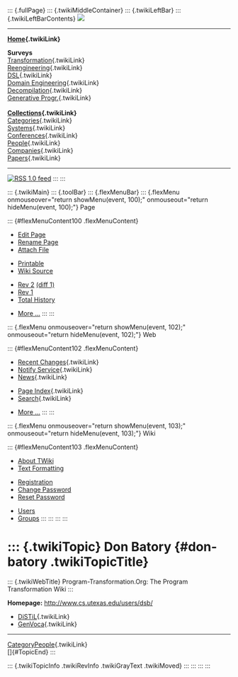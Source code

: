::: {.fullPage}
::: {.twikiMiddleContainer}
::: {.twikiLeftBar}
::: {.twikiLeftBarContents}
![](../pub/transformation.gif)

------------------------------------------------------------------------

**[Home](WebHome){.twikiLink}**

**Surveys**\
[Transformation](ProgramTransformation){.twikiLink}\
[Reengineering](ReengineeringWiki){.twikiLink}\
[DSL](DomainSpecificLanguages){.twikiLink}\
[Domain Engineering](DomainEngineering){.twikiLink}\
[Decompilation](DeCompilation){.twikiLink}\
[Generative Progr.](GenerativeProgrammingWiki){.twikiLink}\
\
**[Collections](CategoryCollection){.twikiLink}**\
[Categories](CategoryCategory){.twikiLink}\
[Systems](TransformationSystems){.twikiLink}\
[Conferences](TransformationConferences){.twikiLink}\
[People](TransformationPeople){.twikiLink}\
[Companies](TransformationCompanies){.twikiLink}\
[Papers](CategoryPaper){.twikiLink}

------------------------------------------------------------------------

[![](../pub/rss.gif "RSS 1.0 feed")](WebRss@skin=rss)
:::
:::

::: {.twikiMain}
::: {.toolBar}
::: {.flexMenuBar}
::: {.flexMenu onmouseover="return showMenu(event, 100);" onmouseout="return hideMenu(event, 100);"}
Page

::: {#flexMenuContent100 .flexMenuContent}
-   [Edit
    Page](http://www.program-transformation.org/edit/Transform/DonBatory?t=1536826359)
-   [Rename
    Page](http://www.program-transformation.org/rename/Transform/DonBatory)
-   [Attach
    File](http://www.program-transformation.org/attach/Transform/DonBatory)

<!-- -->

-   [Printable](http://www.program-transformation.org/view/Transform/DonBatory?skin=print.pattern)
-   [Wiki
    Source](http://www.program-transformation.org/view/Transform/DonBatory?skin=text&raw=on&contenttype=text/plain)

<!-- -->

-   [Rev
    2](http://www.program-transformation.org/view/Transform/DonBatory?rev=1.2)
    [(diff 1)](http://www.program-transformation.org/rdiff/Transform/DonBatory?rev1=1.2&rev2=1.1)
-   [Rev
    1](http://www.program-transformation.org/view/Transform/DonBatory?rev=1.1)
-   [Total
    History](http://www.program-transformation.org/rdiff/Transform/DonBatory)

<!-- -->

-   [More
    \...](http://www.program-transformation.org/oops/Transform/DonBatory?template=oopsmore&param1=1.2&param2=1.2)
:::
:::

::: {.flexMenu onmouseover="return showMenu(event, 102);" onmouseout="return hideMenu(event, 102);"}
Web

::: {#flexMenuContent102 .flexMenuContent}
-   [Recent Changes](WebChanges){.twikiLink}
-   [Notify Service](WebNotify){.twikiLink}
-   [News](WebNews){.twikiLink}

<!-- -->

-   [Page Index](WebIndex){.twikiLink}
-   [Search](WebSearch){.twikiLink}

<!-- -->

-   [More
    \...](http://www.program-transformation.org/oops/Transform/DonBatory?template=oopsmore&param1=1.2&param2=1.2)
:::
:::

::: {.flexMenu onmouseover="return showMenu(event, 103);" onmouseout="return hideMenu(event, 103);"}
Wiki

::: {#flexMenuContent103 .flexMenuContent}
-   [About
    TWiki](http://www.program-transformation.org/view/TWiki/WebHome)
-   [Text
    Formatting](http://www.program-transformation.org/view/TWiki/TextFormattingRules)

<!-- -->

-   [Registration](http://www.program-transformation.org/view/TWiki/TWikiRegistration)
-   [Change
    Password](http://www.program-transformation.org/view/TWiki/ChangePassword)
-   [Reset
    Password](http://www.program-transformation.org/view/TWiki/ResetPassword)

<!-- -->

-   [Users](http://www.program-transformation.org/view/Main/TWikiUsers)
-   [Groups](http://www.program-transformation.org/view/Main/TWikiGroups)
:::
:::
:::
:::

::: {.twikiTopic}
Don Batory {#don-batory .twikiTopicTitle}
==========

::: {.twikiWebTitle}
Program-Transformation.Org: The Program Transformation Wiki
:::

**Homepage:** <http://www.cs.utexas.edu/users/dsb/>

-   [DiSTiL](DiSTiL){.twikiLink}
-   [GenVoca](GenVoca){.twikiLink}

------------------------------------------------------------------------

[CategoryPeople](CategoryPeople){.twikiLink}\
[]{#TopicEnd}
:::

::: {.twikiTopicInfo .twikiRevInfo .twikiGrayText .twikiMoved}
:::
:::
:::
:::
